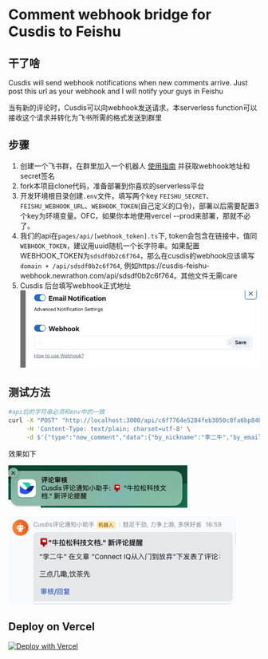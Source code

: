 # Comment webhook bridge for Cusdis to Feishu

## 干了啥
Cusdis will send webhook notifications when new comments arrive. Just post this url as your webhook and I will notify your guys in Feishu

当有新的评论时，Cusdis可以向webhook发送请求，本serverless function可以接收这个请求并转化为飞书所需的格式发送到群里

## 步骤

1. 创建一个飞书群，在群里加入一个机器人 [使用指南](https://open.feishu.cn/document/ukTMukTMukTM/ucTM5YjL3ETO24yNxkjN?lang=zh-CN#-537b966) 并获取webhook地址和secret签名
2. fork本项目clone代码，准备部署到你喜欢的serverless平台
3. 开发环境根目录创建`.env`文件，填写两个key `FEISHU_SECRET`、`FEISHU_WEBHOOK_URL`、`WEBHOOK_TOKEN`(自己定义的口令)，部署以后需要配置3个key为环境变量。OFC，如果你本地使用vercel --prod来部署，那就不必了。
4. 我们的api在`pages/api/[webhook_token].ts`下, token会包含在链接中，值同`WEBHOOK_TOKEN`，建议用uuid随机一个长字符串。如果配置WEBHOOK_TOKEN为`sdsdf0b2c6f764`，那么在cusdis的webhook应该填写 `domain + /api/sdsdf0b2c6f764`, 例如https://cusdis-feishu-webhook.newrathon.com/api/sdsdf0b2c6f764。其他文件无需care
5. Cusdis 后台填写webhook正式地址![cusdis配置](./images/cusdis-admin.jpg)
## 测试方法

```bash
#api后的字符串必须和env中的一致
curl -X "POST" "http://localhost:3000/api/c6f7764e5284feb3050c8fa6bp84b090a" \
     -H 'Content-Type: text/plain; charset=utf-8' \
     -d $'{"type":"new_comment","data":{"by_nickname":"李二牛","by_email":"","content":"三点几嘞,饮茶先","page_id":"xxx","page_title":"Connect IQ从入门到放弃","project_title":"Newrathon Tech.","approve_link":""}}
```
效果如下

![通知](./images/notification.jpg)

![消息气泡](./images/message.jpg)

## Deploy on Vercel

[![Deploy with Vercel](https://vercel.com/button)](https://vercel.com/new/clone?repository-url=https%3A%2F%2Fgithub.com%2FLikenttt%2Fcusdis-comment-feishu-webhook&env=WEBHOOK_TOKEN,FEISHU_WEBHOOK_URL,FEISHU_SECRET)
